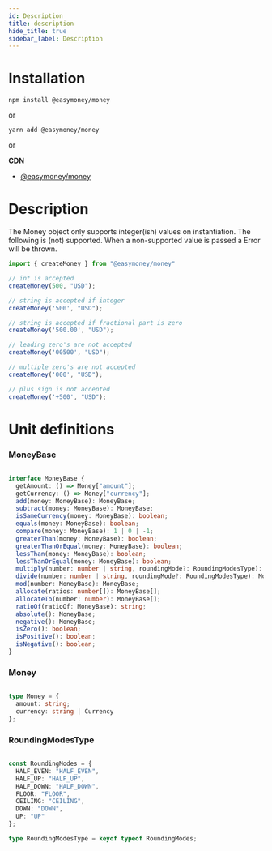 ```yaml
---
id: Description
title: description
hide_title: true
sidebar_label: Description
---
```

# Installation

```
npm install @easymoney/money
```
or 
```
yarn add @easymoney/money
```
or

**CDN**
 - [@easymoney/money](https://unpkg.com/@easymoney/money)
 
# Description

The Money object only supports integer(ish) values on instantiation. The following is (not) supported. When a non-supported value is passed a Error will be thrown.

```js
import { createMoney } from "@easymoney/money"

// int is accepted
createMoney(500, "USD");

// string is accepted if integer
createMoney('500', "USD");

// string is accepted if fractional part is zero
createMoney('500.00', "USD");

// leading zero's are not accepted
createMoney('00500', "USD");

// multiple zero's are not accepted
createMoney('000', "USD");

// plus sign is not accepted
createMoney('+500', "USD");
```

# Unit definitions

### MoneyBase

```ts

interface MoneyBase {
  getAmount: () => Money["amount"];
  getCurrency: () => Money["currency"];
  add(money: MoneyBase): MoneyBase;
  subtract(money: MoneyBase): MoneyBase;
  isSameCurrency(money: MoneyBase): boolean;
  equals(money: MoneyBase): boolean;
  compare(money: MoneyBase): 1 | 0 | -1;
  greaterThan(money: MoneyBase): boolean;
  greaterThanOrEqual(money: MoneyBase): boolean;
  lessThan(money: MoneyBase): boolean;
  lessThanOrEqual(money: MoneyBase): boolean;
  multiply(number: number | string, roundingMode?: RoundingModesType): MoneyBase;
  divide(number: number | string, roundingMode?: RoundingModesType): MoneyBase;
  mod(number: MoneyBase): MoneyBase;
  allocate(ratios: number[]): MoneyBase[];
  allocateTo(number: number): MoneyBase[];
  ratioOf(ratioOf: MoneyBase): string;
  absolute(): MoneyBase;
  negative(): MoneyBase;
  isZero(): boolean;
  isPositive(): boolean;
  isNegative(): boolean;
}

```


### Money 

```ts

type Money = {
  amount: string;
  currency: string | Currency
};

```


### RoundingModesType

```ts

const RoundingModes = {
  HALF_EVEN: "HALF_EVEN",
  HALF_UP: "HALF_UP",
  HALF_DOWN: "HALF_DOWN",
  FLOOR: "FLOOR",
  CEILING: "CEILING",
  DOWN: "DOWN",
  UP: "UP"
};

type RoundingModesType = keyof typeof RoundingModes;

```
